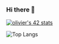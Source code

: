 ### Hi there 👋


[![olivier's 42 stats](https://badge42.herokuapp.com/api/stats/ochichep?privacyEmail=true)](https://github.com/JaeSeoKim/badge42)

![Top Langs](https://github-readme-stats.vercel.app/api/top-langs/?username=oli42&theme=tokyonight)
